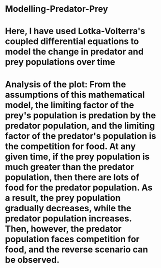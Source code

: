 # Modelling-Predator-Prey

# Here, I have used Lotka-Volterra's coupled differential equations to model the change in predator and prey populations over time
# Analysis of the plot: From the assumptions of this mathematical model, the limiting factor of the prey's population is predation by the predator population, and the limiting factor of the predator's population is the competition for food. At any given time, if the prey population is much greater than the predator population, then there are lots of food for the predator population. As a result, the prey population gradually decreases, while the predator population increases. Then, however, the predator population faces competition for food, and the reverse scenario can be observed.
